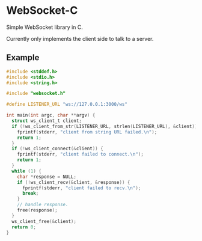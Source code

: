 # WebSocket-C

Simple WebSocket library in C.

Currently only implements the client side to talk to a server.

## Example

```c
#include <stddef.h>
#include <stdio.h>
#include <string.h>

#include "websocket.h"

#define LISTENER_URL "ws://127.0.0.1:3000/ws"

int main(int argc, char **argv) {
  struct ws_client_t client;
  if (!ws_client_from_str(LISTENER_URL, strlen(LISTENER_URL), &client)) {
    fprintf(stderr, "client from string URL failed.\n");
    return 1;
  }
  if (!ws_client_connect(&client)) {
    fprintf(stderr, "client failed to connect.\n");
    return 1;
  }
  while (1) {
    char *response = NULL;
    if (!ws_client_recv(&client, &response)) {
      fprintf(stderr, "client failed to recv.\n");
      break;
    }
    // handle response.
    free(response);
  }
  ws_client_free(&client);
  return 0;
}
```

